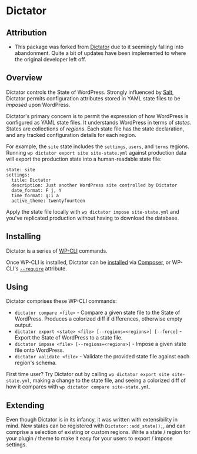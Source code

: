# Dictator


## Attribution

- This package was forked from
  [Dictator](https://github.com/danielbachhuber/dictator)
  due to it seemingly falling into abandonment. Quite a bit of updates have been implemented to where the original developer left off.
  
## Overview

Dictator controls the State of WordPress. Strongly influenced by [Salt](http://www.saltstack.com/), Dictator permits configuration attributes stored in YAML state files to be *imposed* upon WordPress.

Dictator's primary concern is to permit the expression of how WordPress is configured as YAML state files. It understands WordPress in terms of *states*. States are collections of *regions*. Each state file has the state declaration, and any tracked configuration details for each region.

For example, the `site` state includes the `settings`, `users`, and `terms` regions. Running `wp dictator export site site-state.yml` against production data will export the production state into a human-readable state file:

	state: site
	settings:
	  title: Dictator
	  description: Just another WordPress site controlled by Dictator
	  date_format: F j, Y
	  time_format: g:i a
	  active_theme: twentyfourteen

Apply the state file locally with `wp dictator impose site-state.yml` and you've replicated production without having to download the database.

## Installing

Dictator is a series of [WP-CLI](http://wp-cli.org) commands.

Once WP-CLI is installed, Dictator can be [installed](https://github.com/wp-cli/wp-cli/wiki/Community-Packages) via [Composer](https://getcomposer.org/), or WP-CLI's [`--require`](http://wp-cli.org/config/) attribute.

## Using

Dictator comprises these WP-CLI commands:

* `dictator compare <file>` - Compare a given state file to the State of WordPress. Produces a colorized diff if differences, otherwise empty output.
* `dictator export <state> <file> [--regions=<regions>] [--force]` - Export the State of WordPress to a state file.
* `dictator impose <file> [--regions=<regions>]` - Impose a given state file onto WordPress.
* `dictator validate <file>` - Validate the provided state file against each region's schema.

First time user? Try Dictator out by calling `wp dictator export site site-state.yml`, making a change to the state file, and seeing a colorized diff of how it compares with `wp dictator compare site-state.yml`.

## Extending

Even though Dictator is in its infancy, it was written with extensibility in mind. New states can be registered with `Dictator::add_state();`, and can comprise a selection of existing or custom regions. Write a state / region for your plugin / theme to make it easy for your users to export / impose settings.

